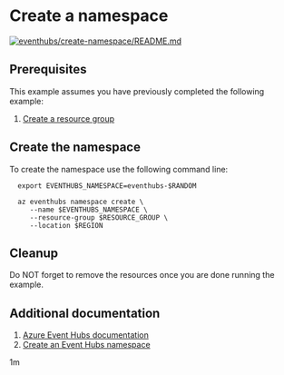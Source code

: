 
# Create a namespace

[![eventhubs/create-namespace/README.md](https://github.com/Azure-Samples/java-on-azure-examples/actions/workflows/eventhubs_create-namespace_README_md.yml/badge.svg)](https://github.com/Azure-Samples/java-on-azure-examples/actions/workflows/eventhubs_create-namespace_README_md.yml)

## Prerequisites

This example assumes you have previously completed the following example:

1. [Create a resource group](../../group/create/README.md)

<!-- 

  if [[ -z $REGION ]]; then
    export REGION=westus
  fi

  -->
<!-- workflow.cron(0 0 * * 4) -->
<!-- workflow.include(../../group/create/README.md) -->

## Create the namespace

To create the namespace use the following command line:

````shell
  export EVENTHUBS_NAMESPACE=eventhubs-$RANDOM

  az eventhubs namespace create \
     --name $EVENTHUBS_NAMESPACE \
     --resource-group $RESOURCE_GROUP \
     --location $REGION
````

## Cleanup

<!-- workflow.directOnly()

  export RESULT=$(az eventhubs namespace show --name $EVENTHUBS_NAMESPACE --resource-group $RESOURCE_GROUP --output tsv --query provisioningState)
  az group delete --name $RESOURCE_GROUP --yes || true
  if [[ "$RESULT" != Succeeded ]]; then
    echo "Azure Event Hubs namespace - $EVENTHUBS_NAMESPACE - was not provisioned properly"
    exit 1
  fi

  -->

Do NOT forget to remove the resources once you are done running the example.

## Additional documentation

1. [Azure Event Hubs documentation](https://docs.microsoft.com/azure/event-hubs/README.md)
1. [Create an Event Hubs namespace](https://docs.microsoft.com/azure/event-hubs/event-hubs-quickstart-cli#create-an-event-hubs-namespace)

1m
